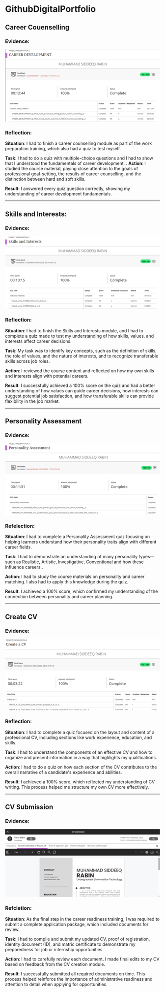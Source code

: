 # GithubDigitalPortfolio

## Career Couenselling
### Evidence:
![alt text](./CareerDevelopment.png)

### Reflection:
**Situation**: I had to finish a career counselling module as part of the work preparation training, which also had a quiz to test myself.

**Task**: I had to do a quiz with multiple-choice questions and I had to show that I understood the fundamentals of career development.
.
**Action**: I studied the course material, paying close attention to the goals of professional goal-setting, the results of career counselling, and the distinction between hard and soft skills. 

**Result**: I answered every quiz question correctly, showing my understanding of career development fundamentals. 

----------------------------------------------------
## Skills and Interests:
### Evidence:
![alt text](./SkillsAndInterests.png)

### Reflection:
**Situation**: I had to finish the Skills and Interests module, and I had to complete a quiz made to test my understanding of how skills, values, and interests affect career decisions.

**Task**: My task was to identify key concepts, such as the definition of skills, the role of values, and the nature of interests, and to recognize transferable skills across job roles.

**Action**: I reviewed the course content and reflected on how my own skills and interests align with potential careers.

**Result**: I successfully achieved a 100% score on the quiz and had a better understanding of how values can guide career decisions, how interests can suggest potential job satisfaction, and how transferable skills can provide flexibility in the job market. 

----------------------------------------------------
## Personality Assessment
### Evidence:
![alt text](./PersonalityAssessment.png)

### Refelection:
**Situation**: I had to complete a Personality Assessment quiz focusing on helping learners understand how their personality traits align with different career fields.

**Task**: I had to demonstrate an understanding of many personality types—such as Realistic, Artistic, Investigative, Conventional and how these influence careers..

**Action**: I had to study the course materials on personality and career matching. I also had to apply this knowledge during the quiz.

**Result**: I achieved a 100% score, which confirmed my understanding of the connection between personality and career planning. 

----------------------------------------------------
## Create CV
### Evidence:
![alt text](./CreateaCV.png)

### Reflection:
**Situation**: I had to complete a quiz focused on the layout and content of a professional CV, including sections like work experience, education, and skills.

**Task**: I had to understand the components of an effective CV and how to organize and present information in a way that highlights my qualifications.

**Action**: I had to do a quiz on how each section of the CV contributes to the overall narrative of a candidate's experience and abilities.

**Result**: I achieved a 100% score, which reflected my understanding of CV writing. This process helped me structure my own CV more effectively.

---------------------------------------------------
## CV Submission
### Evidence:
![alt text](./CVsubmission.png)

### Refcletion: 
**Situation**: As the final step in the career readiness training, I was required to submit a complete application package, which included documents for review.

**Task**: I had to compile and submit my updated CV, proof of registration, identity document (ID), and matric certificate to demonstrate my preparedness for job or internship opportunities.

**Action**: I had to carefully review each document. I made final edits to my CV based on feedback from the CV creation module.

**Result**: I successfully submitted all required documents on time. This process helped reinforce the importance of administrative readiness and attention to detail when applying for opportunities.




